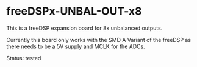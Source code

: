 # freeDSPx-UNBAL-OUT-x8
This is a freeDSP expansion board for 8x unbalanced outputs.

Currently this board only works with the SMD A Variant of the freeDSP as there needs to be a 5V supply and MCLK for the ADCs.

Status: tested
